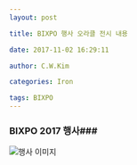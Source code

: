 ```yaml
---
layout: post

title: BIXPO 행사 오라클 전시 내용

date: 2017-11-02 16:29:11

author: C.W.Kim

categories: Iron

tags: BIXPO
---
```


### BIXPO 2017 행사###

![행사 이미지](https://ironhub.github.io/assets/pictures/20171101.jpg]) 

